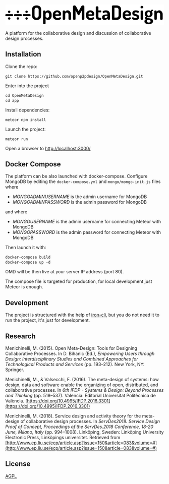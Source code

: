 ![app/public/logo/OMD_logo_large.svg](app/public/logo/OMD_logo_large.png)

A platform for the collaborative design and discussion of collaborative design processes.

## Installation

Clone the repo:

```
git clone https://github.com/openp2pdesign/OpenMetaDesign.git
```

Enter into the project

```
cd OpenMetaDesign
cd app
```

Install dependencies:

```
meteor npm install
```

Launch the project:

```
meteor run
```

Open a browser to [http://localhost:3000/](http://localhost:3000/)


## Docker Compose

The platform can be also launched with docker-compose.
Configure MongoDB by editing the ```docker-compose.yml``` and ```mongo/mongo-init.js``` files where

- *MONGOADMINUSERNAME* is the admin username for MongoDB
- *MONGOADMINPASSWORD* is the admin password for MongoDB

and where

- *MONGOUSERNAME* is the admin username for connecting Meteor with MongoDB
- *MONGOPASSWORD* is the admin password for connecting Meteor with MongoDB

Then launch it with:

```
docker-compose build
docker-compose up -d
```

OMD will be then live at your server IP address (port 80).

The compose file is targeted for production, for local development just Meteor is enough.

## Development

The project is structured with the help of [iron-cli](https://github.com/iron-meteor/iron-cli), but you do not need it to run the project, it's just for development.

## Research

Menichinelli, M. (2015). Open Meta-Design: Tools for Designing Collaborative Processes. In D. Bihanic (Ed.), *Empowering Users through Design: Interdisciplinary Studies and Combined Approaches for Technological Products and Services* (pp. 193–212). New York, NY: Springer.

Menichinelli, M., & Valsecchi, F. (2016). The meta-design of systems: how design, data and software enable the organizing of open, distributed, and collaborative processes. In *6th IFDP - Systems & Design: Beyond Processes and Thinking* (pp. 518–537). Valencia: Editorial Universitat Politècnica de València. [https://doi.org/10.4995/IFDP.2016.3301](https://doi.org/10.4995/IFDP.2016.3301)

Menichinelli, M. (2018). Service design and activity theory for the meta-design of collaborative design processes. In *ServDes2018. Service Design Proof of Concept, Proceedings of the ServDes.2018 Conference, 18-20 June, Milano, Italy* (pp. 994–1008). Linköping, Sweden: Linköping University Electronic Press, Linköpings universitet. Retrieved from [http://www.ep.liu.se/ecp/article.asp?issue=150&article=083&volume=#](http://www.ep.liu.se/ecp/article.asp?issue=150&article=083&volume=#)


## License
[AGPL](https://github.com/openp2pdesign/OpenMetaDesign/blob/master/LICENSE)
